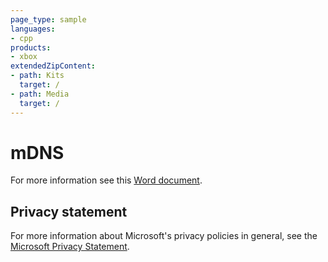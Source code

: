 ```yaml
---
page_type: sample
languages:
- cpp
products:
- xbox
extendedZipContent:
- path: Kits
  target: /
- path: Media
  target: /
---
```


# mDNS

For more information see this [Word document](https://github.com/microsoft/Xbox-GDK-Samples/blob/main/Samples/Live/mDNS/ReadMe.docx).

## Privacy statement

For more information about Microsoft's privacy policies in general, see the [Microsoft Privacy Statement](https://privacy.microsoft.com/privacystatement/).
